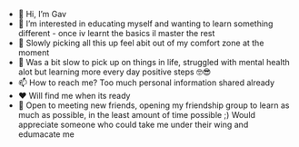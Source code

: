 - 👋 Hi, I’m Gav
- 👀 I’m interested in educating myself and wanting to learn something different - once iv learnt the basics il master the rest
- 🌱 Slowly picking all this up feel abit out of my comfort zone at the moment
- 💞️ Was a bit slow to pick up on things in life, struggled with mental health alot but learning more every day positive steps 🤓😎
- 📫 How to reach me? Too much personal information shared already
- ❤️ Will find me when its ready 
- 🫵 Open to meeting new friends, opening my friendship group to learn as much as possible,
 in the least amount of time possible ;) Would appreciate someone who could take me under their wing and edumacate me

<!---
Gavlar1988/Gavlar1988 is a ✨ special ✨ repository because its `README.md` (this file) appears on your GitHub profile.
You can click the Preview link to take a look at your changes.
--->
